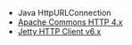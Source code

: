   * Java HttpURLConnection
  * [Apache Commons HTTP 4.x](ApacheCommonsHttp4.md)
  * [Jetty HTTP Client v6.x](JettyHttp6.md)